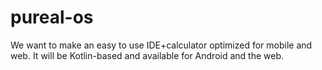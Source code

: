 pureal-os
=========
We want to make an easy to use IDE+calculator optimized for mobile and web. It will be Kotlin-based and available for Android and the web. 
